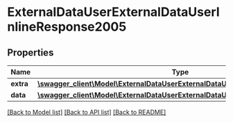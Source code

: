# ExternalDataUserExternalDataUserInlineResponse2005

## Properties
Name | Type | Description | Notes
------------ | ------------- | ------------- | -------------
**extra** | [**\swagger_client\Model\ExternalDataUserExternalDataUserExtraBody**](ExternalDataUserExternalDataUserExtraBody.md) |  | [optional] 
**data** | [**\swagger_client\Model\ExternalDataUserExternalDataUserInlineResponse2005Data**](ExternalDataUserExternalDataUserInlineResponse2005Data.md) |  | [optional] 

[[Back to Model list]](../README.md#documentation-for-models) [[Back to API list]](../README.md#documentation-for-api-endpoints) [[Back to README]](../README.md)

